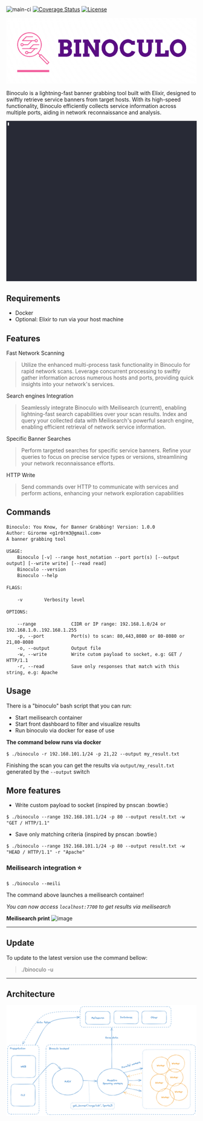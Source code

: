 ![main-ci](https://github.com/girorme/binoculo-daemon/actions/workflows/elixir.yml/badge.svg?branch=main)
[![Coverage Status](https://coveralls.io/repos/github/girorme/binoculo/badge.svg?branch=main)](https://coveralls.io/github/girorme/binoculo?branch=main)
[![License](https://img.shields.io/badge/License-MIT-blue)](https://github.com/girorme/binoculo-daemon/blob/main/LICENSE)

![logo](repo_assets/binoculo-logo.png)

Binoculo is a lightning-fast banner grabbing tool built with Elixir, designed to swiftly retrieve service banners from target hosts. With its high-speed functionality, Binoculo efficiently collects service information across multiple ports, aiding in network reconnaissance and analysis.

![usage](repo_assets/binoculo_usage.gif)

## Requirements
- Docker
- Optional: Elixir to run via your host machine

## Features
Fast Network Scanning
> Utilize the enhanced multi-process task functionality in Binoculo for rapid network scans. Leverage concurrent processing to swiftly gather information across numerous hosts and ports, providing quick insights into your network's services.

Search engines Integration
> Seamlessly integrate Binoculo with Meilisearch (current), enabling lightning-fast search capabilities over your scan results. Index and query your collected data with Meilisearch's powerful search engine, enabling efficient retrieval of network service information.

Specific Banner Searches
> Perform targeted searches for specific service banners. Refine your queries to focus on precise service types or versions, streamlining your network reconnaissance efforts.

HTTP Write
> Send commands over HTTP to communicate with services and perform actions, enhancing your network exploration capabilities

## Commands
```
Binoculo: You Know, for Banner Grabbing! Version: 1.0.0
Author: Girorme <g1r0rm3@gmail.com>
A banner grabbing tool

USAGE:
    Binoculo [-v] --range host_notation --port port(s) [--output output] [--write write] [--read read]
    Binoculo --version
    Binoculo --help

FLAGS:

    -v        Verbosity level                                                                                                

OPTIONS:

    --range             CIDR or IP range: 192.168.1.0/24 or 192.168.1.0..192.168.1.255                                       
    -p, --port          Port(s) to scan: 80,443,8080 or 80-8080 or 21,80-8080                                                
    -o, --output        Output file                                                                                          
    -w, --write         Write cutom payload to socket, e.g: GET / HTTP/1.1                                                   
    -r, --read          Save only responses that match with this string, e.g: Apache                                                                                   
```

## Usage
There is a "binoculo" bash script that you can run:

- Start meilisearch container
- Start front dashboard to filter and visualize results
- Run binoculo via docker for ease of use

**The command below runs via docker**
```
$ ./binoculo -r 192.168.101.1/24 -p 21,22 --output my_result.txt
```

Finishing the scan you can get the results via `output/my_result.txt` generated by the `--output` switch

## More features
- Write custom payload to socket (inspired by pnscan :bowtie:)
```
$ ./binoculo --range 192.168.101.1/24 -p 80 --output result.txt -w "GET / HTTP/1.1"
```

- Save only matching criteria (inspired by pnscan :bowtie:)
```
$ ./binoculo --range 192.168.101.1/24 -p 80 --output result.txt -w "HEAD / HTTP/1.1" -r "Apache"
```

### Meilisearch integration ⭐
```
$ ./binoculo --meili
```

The command above launches a meilisearch container!

_You can now access `localhost:7700` to get results via meilisearch_

**Meilisearch print**
![image](https://github.com/girorme/binoculo/assets/54730507/8654ec1e-5562-41f5-928d-4e8033e139e6)

---

## Update
To update to the latest version use the command bellow:

> ./binoculo -u

---
## Architecture
![image](repo_assets/binoculo-arch.png)
